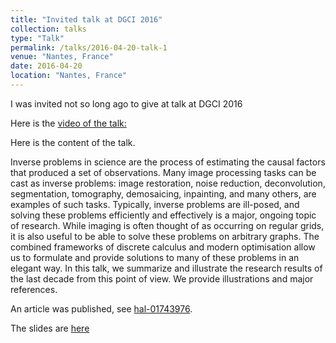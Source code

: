 ```yaml
---
title: "Invited talk at DGCI 2016"
collection: talks
type: "Talk"
permalink: /talks/2016-04-20-talk-1
venue: "Nantes, France"
date: 2016-04-20
location: "Nantes, France"
---
```


I was invited not so long ago to give at talk at DGCI 2016

Here is the
[video of the talk:](https://webtv.univ-nantes.fr/fiche/8035/hugues-talbot-discrete-calculus-optimisation-and-inverse-problems
"Discrete calculus, optimisation and inverse problems")

Here is the content of the talk.


Inverse problems in science are the process of estimating the causal factors that produced a set of observations. Many image processing tasks can be cast as inverse problems: image restoration, noise reduction, deconvolution, segmentation, tomography, demosaicing, inpainting, and many others, are examples of such tasks. Typically, inverse problems are ill-posed, and solving these problems efficiently and effectively is a major, ongoing topic of research. While imaging is often thought of as occurring on regular grids, it is also useful to be able to solve these problems on arbitrary graphs. The combined frameworks of discrete calculus and modern optimisation allow us to formulate and provide solutions to many of these problems in an elegant way. In this talk, we summarize and illustrate the research results of the last decade from this point of view. We provide illustrations and major references.

An article was published, see [hal-01743976](https://hal.archives-ouvertes.fr/hal-01743976).

The slides are [here](../files/Inverse_Pb_DEC_DGCI_2016.pdf "Inverse problems in PDF")
